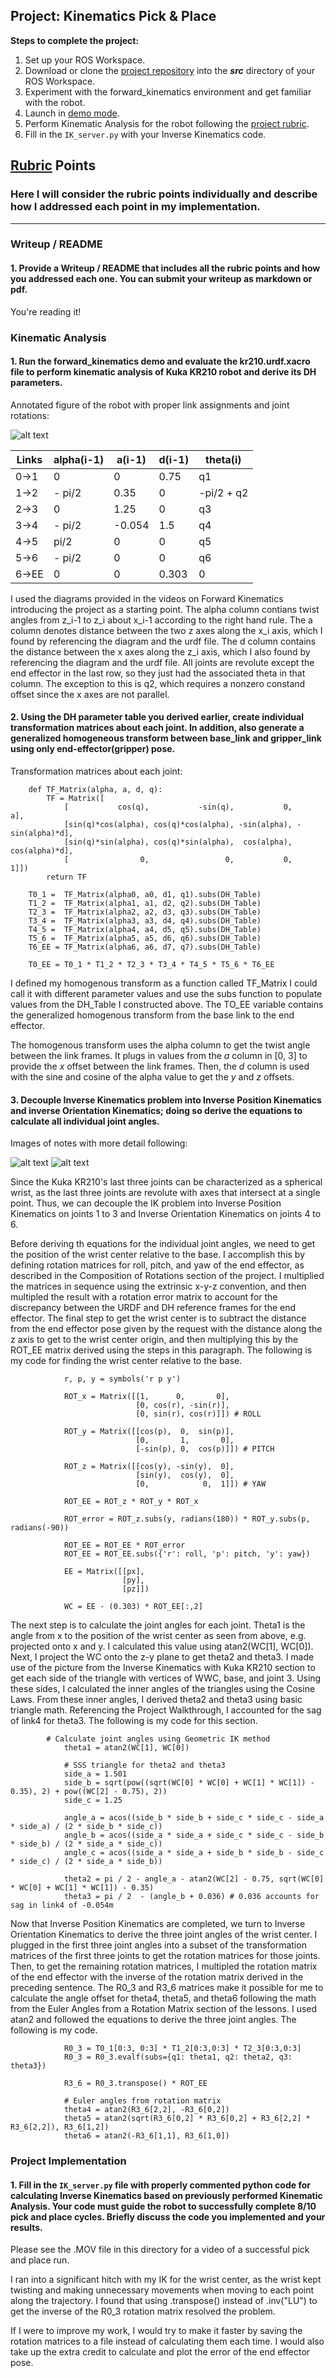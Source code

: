 ## Project: Kinematics Pick & Place

**Steps to complete the project:**  


1. Set up your ROS Workspace.
2. Download or clone the [project repository](https://github.com/udacity/RoboND-Kinematics-Project) into the ***src*** directory of your ROS Workspace.  
3. Experiment with the forward_kinematics environment and get familiar with the robot.
4. Launch in [demo mode](https://classroom.udacity.com/nanodegrees/nd209/parts/7b2fd2d7-e181-401e-977a-6158c77bf816/modules/8855de3f-2897-46c3-a805-628b5ecf045b/lessons/91d017b1-4493-4522-ad52-04a74a01094c/concepts/ae64bb91-e8c4-44c9-adbe-798e8f688193).
5. Perform Kinematic Analysis for the robot following the [project rubric](https://review.udacity.com/#!/rubrics/972/view).
6. Fill in the `IK_server.py` with your Inverse Kinematics code. 


[//]: # (Image References)

[image1]: ./misc_images/joints.jpg
[image2]: ./misc_images/Thetas_pt1.png
[image3]: ./misc_images/thetas_pt2.png

## [Rubric](https://review.udacity.com/#!/rubrics/972/view) Points
### Here I will consider the rubric points individually and describe how I addressed each point in my implementation.  

---
### Writeup / README

#### 1. Provide a Writeup / README that includes all the rubric points and how you addressed each one.  You can submit your writeup as markdown or pdf.  

You're reading it!

### Kinematic Analysis
#### 1. Run the forward_kinematics demo and evaluate the kr210.urdf.xacro file to perform kinematic analysis of Kuka KR210 robot and derive its DH parameters.

Annotated figure of the robot with proper link assignments and joint rotations:

![alt text][image1]

Links | alpha(i-1) | a(i-1) | d(i-1) | theta(i)
--- | --- | --- | --- | ---
0->1 | 0 | 0 | 0.75 | q1
1->2 | - pi/2 | 0.35 | 0 | -pi/2 + q2
2->3 | 0 | 1.25 | 0 | q3
3->4 | - pi/2 | -0.054 | 1.5 | q4
4->5 | pi/2 | 0 | 0 | q5
5->6 | - pi/2 | 0 | 0 | q6
6->EE | 0 | 0 | 0.303 | 0

I used the diagrams provided in the videos on Forward Kinematics introducing the project as a starting point. The alpha column contians twist angles from z_i-1 to z_i about x_i-1 according to the right hand rule. The a column denotes distance between the two z axes along the x_i axis, which I found by referencing the diagram and the urdf file. The d column contains the distance between the x axes along the z_i axis, which I also found by referencing the diagram and the urdf file. All joints are revolute except the end effector in the last row, so they just had the associated theta in that column. The exception to this is q2, which requires a nonzero constand offset since the x axes are not parallel.  

#### 2. Using the DH parameter table you derived earlier, create individual transformation matrices about each joint. In addition, also generate a generalized homogeneous transform between base_link and gripper_link using only end-effector(gripper) pose.

Transformation matrices about each joint:
```
    def TF_Matrix(alpha, a, d, q):
        TF = Matrix([
            [           cos(q),           -sin(q),           0,             a],
            [sin(q)*cos(alpha), cos(q)*cos(alpha), -sin(alpha), -sin(alpha)*d],
            [sin(q)*sin(alpha), cos(q)*sin(alpha),  cos(alpha),  cos(alpha)*d],
            [                0,                 0,           0,             1]])
        return TF

    T0_1 =  TF_Matrix(alpha0, a0, d1, q1).subs(DH_Table)
    T1_2 =  TF_Matrix(alpha1, a1, d2, q2).subs(DH_Table)
    T2_3 =  TF_Matrix(alpha2, a2, d3, q3).subs(DH_Table)
    T3_4 =  TF_Matrix(alpha3, a3, d4, q4).subs(DH_Table)
    T4_5 =  TF_Matrix(alpha4, a4, d5, q5).subs(DH_Table)
    T5_6 =  TF_Matrix(alpha5, a5, d6, q6).subs(DH_Table)
    T6_EE = TF_Matrix(alpha6, a6, d7, q7).subs(DH_Table)

    T0_EE = T0_1 * T1_2 * T2_3 * T3_4 * T4_5 * T5_6 * T6_EE
```

I defined my homogenous transform as a function called TF_Matrix I could call it with different parameter values and use the subs function to populate values from the DH_Table I constructed above. The TO_EE variable contains the generalized homogenous transform from the base link to the end effector. 

The homogenous transform uses the alpha column to get the twist angle between the link frames. It plugs in values from the *a* column in [0, 3] to provide the *x* offset between the link frames. Then, the *d* column is used with the sine and cosine of the alpha value to get the *y* and *z* offsets. 

#### 3. Decouple Inverse Kinematics problem into Inverse Position Kinematics and inverse Orientation Kinematics; doing so derive the equations to calculate all individual joint angles.

Images of notes with more detail following:

![alt text][image2]
![alt text][image3]

Since the Kuka KR210's last three joints can be characterized as a spherical wrist, as the last three joints are revolute with axes that intersect at a single point. Thus, we can decouple the IK problem into Inverse Position Kinematics on joints 1 to 3 and Inverse Orientation Kinematics on joints 4 to 6. 

Before deriving th equations for the individual joint angles, we need to get the position of the wrist center relative to the base. I accomplish this by defining rotation matrices for roll, pitch, and yaw of the end effector, as described in the Composition of Rotations section of the project. I multiplied the matrices in sequence using the extrinsic x-y-z convention, and then multipled the result with a rotation error matrix to account for the discrepancy between the URDF and DH reference frames for the end effector. The final step to get the wrist center is to subtract the distance from the end effector pose given by the request with the distance along the z axis to get to the wrist center origin, and then multiplying this by the ROT_EE matrix derived using the steps in this paragraph. The following is my code for finding the wrist center relative to the base. 

```
            r, p, y = symbols('r p y')

            ROT_x = Matrix([[1,      0,       0],
                            [0, cos(r), -sin(r)],
                            [0, sin(r), cos(r)]]) # ROLL

            ROT_y = Matrix([[cos(p),  0,  sin(p)],
                            [0,       1,       0],
                            [-sin(p), 0,  cos(p)]]) # PITCH

            ROT_z = Matrix([[cos(y), -sin(y),  0],
                            [sin(y),  cos(y),  0],
                            [0,            0,  1]]) # YAW

            ROT_EE = ROT_z * ROT_y * ROT_x

            ROT_error = ROT_z.subs(y, radians(180)) * ROT_y.subs(p, radians(-90))

            ROT_EE = ROT_EE * ROT_error
            ROT_EE = ROT_EE.subs({'r': roll, 'p': pitch, 'y': yaw})

            EE = Matrix([[px], 
                         [py],
                         [pz]])

            WC = EE - (0.303) * ROT_EE[:,2]
```

The next step is to calculate the joint angles for each joint. Theta1 is the angle from x to the position of the wrist center as seen from above, e.g. projected onto x and y. I calculated this value using atan2(WC[1], WC[0]). Next, I project the WC onto the z-y plane to get theta2 and theta3. I made use of the picture from the Inverse Kinematics with Kuka KR210 section to get each side of the triangle with vertices of WWC, base, and joint 3. Using these sides, I calculated the inner angles of the triangles using the Cosine Laws. From these inner angles, I derived theta2 and theta3 using basic triangle math. Referencing the Project Walkthrough, I accounted for the sag of link4 for theta3. The following is my code for this section. 

```
	    # Calculate joint angles using Geometric IK method
            theta1 = atan2(WC[1], WC[0])
        
            # SSS triangle for theta2 and theta3
            side_a = 1.501
            side_b = sqrt(pow((sqrt(WC[0] * WC[0] + WC[1] * WC[1]) - 0.35), 2) + pow((WC[2] - 0.75), 2))
            side_c = 1.25

            angle_a = acos((side_b * side_b + side_c * side_c - side_a * side_a) / (2 * side_b * side_c))
            angle_b = acos((side_a * side_a + side_c * side_c - side_b * side_b) / (2 * side_a * side_c))
            angle_c = acos((side_a * side_a + side_b * side_b - side_c * side_c) / (2 * side_a * side_b))

            theta2 = pi / 2 - angle_a - atan2(WC[2] - 0.75, sqrt(WC[0] * WC[0] + WC[1] * WC[1]) - 0.35)
            theta3 = pi / 2  - (angle_b + 0.036) # 0.036 accounts for sag in link4 of -0.054m
```

Now that Inverse Position Kinematics are completed, we turn to Inverse Orientation Kinematics to derive the three joint angles of the wrist center. I plugged in the first three joint angles into a subset of the transformation matrices of the first three joints to get the rotation matrices for those joints. Then, to get the remaining rotation matrices, I multipled the rotation matrix of the end effector with the inverse of the rotation matrix derived in the preceding sentence. The R0_3 and R3_6 matrices make it possible for me to calculate the angle offset for theta4, theta5, and theta6 following the math from the Euler Angles from a Rotation Matrix section of the lessons. I used atan2 and followed the equations to derive the three joint angles. The following is my code. 

```
            R0_3 = T0_1[0:3, 0:3] * T1_2[0:3,0:3] * T2_3[0:3,0:3]
            R0_3 = R0_3.evalf(subs={q1: theta1, q2: theta2, q3: theta3})

            R3_6 = R0_3.transpose() * ROT_EE

            # Euler angles from rotation matrix
            theta4 = atan2(R3_6[2,2], -R3_6[0,2])
            theta5 = atan2(sqrt(R3_6[0,2] * R3_6[0,2] + R3_6[2,2] * R3_6[2,2]), R3_6[1,2])
            theta6 = atan2(-R3_6[1,1], R3_6[1,0])
```

### Project Implementation

#### 1. Fill in the `IK_server.py` file with properly commented python code for calculating Inverse Kinematics based on previously performed Kinematic Analysis. Your code must guide the robot to successfully complete 8/10 pick and place cycles. Briefly discuss the code you implemented and your results. 

Please see the .MOV file in this directory for a video of a successful pick and place run. 

I ran into a significant hitch with my IK for the wrist center, as the wrist kept twisting and making unnecessary movements when moving to each point along the trajectory. I found that using .transpose() instead of .inv("LU") to get the inverse of the R0_3 rotation matrix resolved the problem. 

If I were to improve my work, I would try to make it faster by saving the rotation matrices to a file instead of calculating them each time. I would also take up the extra credit to calculate and plot the error of the end effector pose.  


